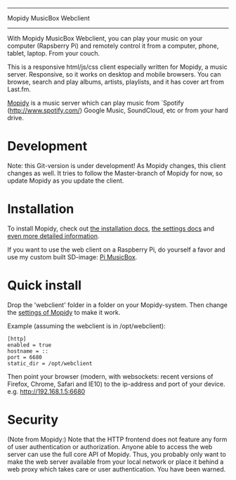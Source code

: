 *************************
Mopidy MusicBox Webclient
*************************

With Mopidy MusicBox Webclient, you can play your music on your computer (Rapsberry Pi) and remotely control it from a computer, phone, tablet, laptop. From your couch.

This is a responsive html/js/css client especially written for Mopidy, a music server. Responsive, so it works on desktop and mobile browsers. You can browse, search and play albums, artists, playlists, and it has cover art from Last.fm.

[Mopidy](http://www.mopidy.com/) is a music server which can play music from `Spotify (http://www.spotify.com/) Google Music, SoundCloud, etc or from your hard drive. 

Development
===========

Note: this Git-version is under development! As Mopidy changes, this client changes as well. It tries to follow the Master-branch of Mopidy for now, so update Mopidy as you update the client.


Installation
============

To install Mopidy, check out [the installation docs](http://docs.mopidy.com/en/latest/installation/), [the settings docs](http://docs.mopidy.com/en/latest/settings/) and [even more detailed information](http://docs.mopidy.com/en/latest/modules/frontends/http/#http-frontend). 

If you want to use the web client on a Raspberry Pi, do yourself a favor and use my custom built SD-image: [Pi MusicBox](http://www.woutervanwijk.nl/pimusicbox/).

Quick install
=============

Drop the 'webclient' folder in a folder on your Mopidy-system. Then change the [settings of Mopidy](http://docs.mopidy.com/en/latest/config/) to make it work. 

Example (assuming the webclient is in /opt/webclient):
```code
[http]
enabled = true
hostname = ::
port = 6680
static_dir = /opt/webclient
```

Then point your browser (modern, with websockets: recent versions of Firefox, Chrome, Safari and IE10) to the ip-address and port of your device. e.g. http://192.168.1.5:6680

Security
========

(Note from Mopidy:) Note that the HTTP frontend does not feature any form of user authentication or authorization. Anyone able to access the web server can use the full core API of Mopidy. Thus, you probably only want to make the web server available from your local network or place it behind a web proxy which takes care or user authentication. You have been warned.